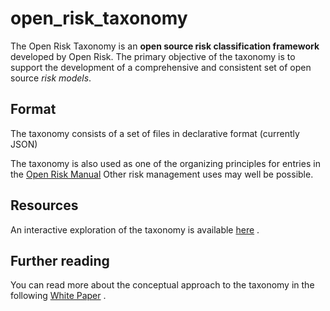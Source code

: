 # open_risk_taxonomy

The Open Risk Taxonomy is an **open source risk classification framework** developed by Open Risk. 
The primary objective of the taxonomy is to support the development of a comprehensive and consistent 
set of open source _risk models_. 

## Format 

The taxonomy consists of a set of files in declarative format (currently JSON)


The taxonomy is also used as one of the organizing principles for entries in the [Open Risk Manual](http://www.openriskmanual.org/wiki/Risk_Taxonomy)
Other risk management uses may well be possible.

## Resources

An interactive exploration of the taxonomy is available [here](https://www.openrisk.eu/risktaxonomy/index.php) .

## Further reading 
 
You can read more about the conceptual approach to the taxonomy in the following [White Paper](https://www.openrisk.eu/WhitePapers/OpenRiskWP04_061415.pdf) .


